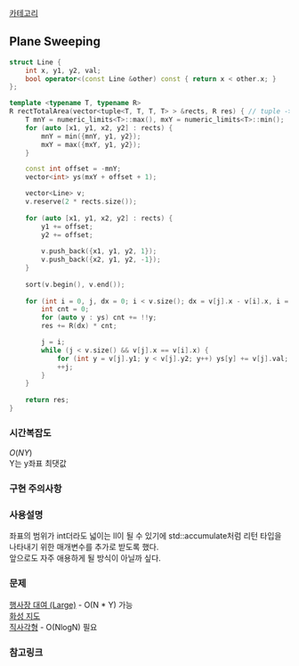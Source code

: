 [카테고리](/README.md)
## Plane Sweeping
```cpp
struct Line {
    int x, y1, y2, val;
    bool operator<(const Line &other) const { return x < other.x; }
};

template <typename T, typename R>
R rectTotalArea(vector<tuple<T, T, T, T> > &rects, R res) { // tuple -> {x1, y1, x2, y2}
    T mnY = numeric_limits<T>::max(), mxY = numeric_limits<T>::min();
    for (auto [x1, y1, x2, y2] : rects) {
        mnY = min({mnY, y1, y2});
        mxY = max({mxY, y1, y2});
    }

    const int offset = -mnY;
    vector<int> ys(mxY + offset + 1);

    vector<Line> v;
    v.reserve(2 * rects.size());
    
    for (auto [x1, y1, x2, y2] : rects) {
        y1 += offset;
        y2 += offset;
        
        v.push_back({x1, y1, y2, 1});
        v.push_back({x2, y1, y2, -1});
    }
    
    sort(v.begin(), v.end());
    
    for (int i = 0, j, dx = 0; i < v.size(); dx = v[j].x - v[i].x, i = j) {
        int cnt = 0;
        for (auto y : ys) cnt += !!y;
        res += R(dx) * cnt;

        j = i;
        while (j < v.size() && v[j].x == v[i].x) {
            for (int y = v[j].y1; y < v[j].y2; y++) ys[y] += v[j].val;
            ++j;
        }
    }
    
    return res;
}
```
### 시간복잡도
$O(N Y)$   
Y는 y좌표 최댓값   

### 구현 주의사항


### 사용설명
좌표의 범위가 int더라도 넓이는 ll이 될 수 있기에 std::accumulate처럼 리턴 타입을 나타내기 위한 매개변수를 추가로 받도록 했다.   
앞으로도 자주 애용하게 될 방식이 아닐까 싶다.   

### 문제
[행사장 대여 (Large)](https://www.acmicpc.net/problem/14733) - O(N * Y) 가능   
[화성 지도](https://www.acmicpc.net/problem/3392)   
[직사각형](https://www.acmicpc.net/problem/7626) - O(NlogN) 필요

### 참고링크